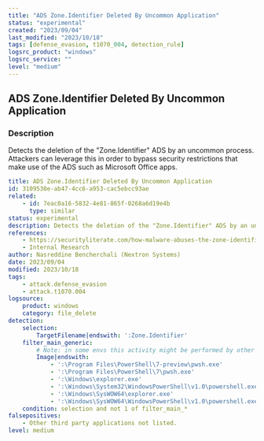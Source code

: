```yaml
---
title: "ADS Zone.Identifier Deleted By Uncommon Application"
status: "experimental"
created: "2023/09/04"
last_modified: "2023/10/18"
tags: [defense_evasion, t1070_004, detection_rule]
logsrc_product: "windows"
logsrc_service: ""
level: "medium"
---
```


## ADS Zone.Identifier Deleted By Uncommon Application

### Description

Detects the deletion of the "Zone.Identifier" ADS by an uncommon process. Attackers can leverage this in order to bypass security restrictions that make use of the ADS such as Microsoft Office apps.

```yml
title: ADS Zone.Identifier Deleted By Uncommon Application
id: 3109530e-ab47-4cc6-a953-cac5ebcc93ae
related:
    - id: 7eac0a16-5832-4e81-865f-0268a6d19e4b
      type: similar
status: experimental
description: Detects the deletion of the "Zone.Identifier" ADS by an uncommon process. Attackers can leverage this in order to bypass security restrictions that make use of the ADS such as Microsoft Office apps.
references:
    - https://securityliterate.com/how-malware-abuses-the-zone-identifier-to-circumvent-detection-and-analysis/
    - Internal Research
author: Nasreddine Bencherchali (Nextron Systems)
date: 2023/09/04
modified: 2023/10/18
tags:
    - attack.defense_evasion
    - attack.t1070.004
logsource:
    product: windows
    category: file_delete
detection:
    selection:
        TargetFilename|endswith: ':Zone.Identifier'
    filter_main_generic:
        # Note: in some envs this activity might be performed by other software. Apply additional filters as necessary
        Image|endswith:
            - ':\Program Files\PowerShell\7-preview\pwsh.exe'
            - ':\Program Files\PowerShell\7\pwsh.exe'
            - ':\Windows\explorer.exe'
            - ':\Windows\System32\WindowsPowerShell\v1.0\powershell.exe'
            - ':\Windows\SysWOW64\explorer.exe'
            - ':\Windows\SysWOW64\WindowsPowerShell\v1.0\powershell.exe'
    condition: selection and not 1 of filter_main_*
falsepositives:
    - Other third party applications not listed.
level: medium

```
